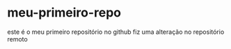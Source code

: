 # meu-primeiro-repo
este é o meu primeiro repositório no github
fiz uma alteração no repositório remoto
